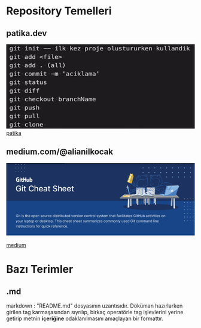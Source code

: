 # Repository Temelleri
## patika.dev
![patika](/img/s11.png "patika common-png")
[patika](https://app.patika.dev/courses/git)

## medium.com/@alianilkocak
![github-git-cheat-sheet](/img/s22.png "git cheat sheet-pdf")
<a href="https://training.github.com/downloads/github-git-cheat-sheet.pdf">

[medium](https://medium.com/@alianilkocak/temel-git-terimleri-ve-komutlar%C4%B1-6bc62b802baf)


# Bazı Terimler
## .md
markdown : "README.md" dosyasının uzantısıdır. Döküman hazırlarken girilen tag karmaşasından sıyrılıp, birkaç operatörle tag işlevlerini yerine getirip metnin **içeriğine** odaklanılmasını amaçlayan bir formattır.

